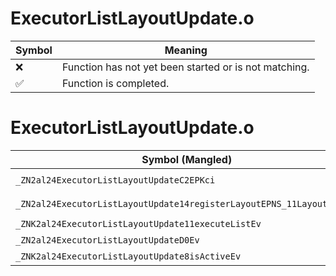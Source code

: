 # ExecutorListLayoutUpdate.o
| Symbol | Meaning 
| ------------- | ------------- 
| :x: | Function has not yet been started or is not matching. 
| :white_check_mark: | Function is completed. 


# ExecutorListLayoutUpdate.o
| Symbol (Mangled) | Symbol (Demangled) | Decompiled? |
| ------------- |  ------------- | ------------- |
| `_ZN2al24ExecutorListLayoutUpdateC2EPKci` | `al::ExecutorListLayoutUpdate::ExecutorListLayoutUpdate(char const*,int)` | :white_check_mark: |
| `_ZN2al24ExecutorListLayoutUpdate14registerLayoutEPNS_11LayoutActorE` | `al::ExecutorListLayoutUpdate::registerLayout(al::LayoutActor *)` | :white_check_mark: |
| `_ZNK2al24ExecutorListLayoutUpdate11executeListEv` | `al::ExecutorListLayoutUpdate::executeList(void)const` | :white_check_mark: |
| `_ZN2al24ExecutorListLayoutUpdateD0Ev` | `al::ExecutorListLayoutUpdate::~ExecutorListLayoutUpdate()` | :white_check_mark: |
| `_ZNK2al24ExecutorListLayoutUpdate8isActiveEv` | `al::ExecutorListLayoutUpdate::isActive(void)const` | :white_check_mark: |
